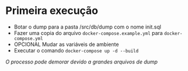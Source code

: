 # Primeira execução

* Botar o dump para a pasta /src/db/dump com o nome init.sql
* Fazer uma copia do arquivo `docker-compose.example.yml` para `docker-compose.yml`
* OPCIONAL Mudar as variáveis de ambiente
* Executar o comando `docker-compose up -d --build`

*O processo pode demorar devido a grandes arquivos de dump*